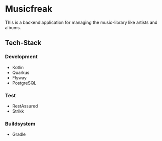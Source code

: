 # Musicfreak

This is a backend application for managing the music-library like artists and albums.

## Tech-Stack

### Development
- Kotlin
- Quarkus
- Flyway
- PostgreSQL

### Test
- RestAssured
- Strikk

### Buildsystem
- Gradle
